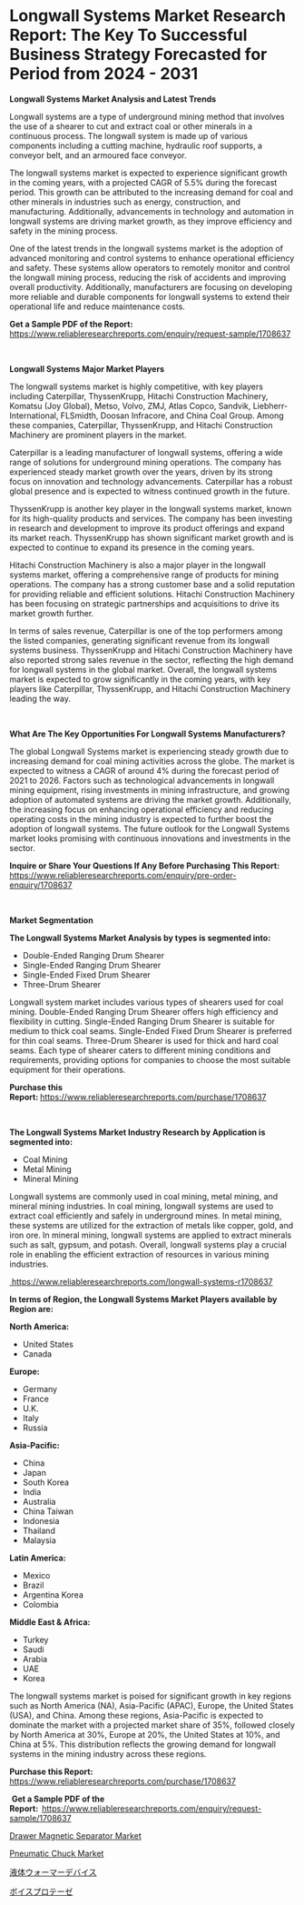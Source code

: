 <p><h1>Longwall Systems Market Research Report: The Key To Successful Business Strategy Forecasted for Period from 2024 - 2031</h1></p><p><strong>Longwall Systems Market Analysis and Latest Trends</strong></p>
<p><p>Longwall systems are a type of underground mining method that involves the use of a shearer to cut and extract coal or other minerals in a continuous process. The longwall system is made up of various components including a cutting machine, hydraulic roof supports, a conveyor belt, and an armoured face conveyor. </p><p>The longwall systems market is expected to experience significant growth in the coming years, with a projected CAGR of 5.5% during the forecast period. This growth can be attributed to the increasing demand for coal and other minerals in industries such as energy, construction, and manufacturing. Additionally, advancements in technology and automation in longwall systems are driving market growth, as they improve efficiency and safety in the mining process.</p><p>One of the latest trends in the longwall systems market is the adoption of advanced monitoring and control systems to enhance operational efficiency and safety. These systems allow operators to remotely monitor and control the longwall mining process, reducing the risk of accidents and improving overall productivity. Additionally, manufacturers are focusing on developing more reliable and durable components for longwall systems to extend their operational life and reduce maintenance costs.</p></p>
<p><strong>Get a Sample PDF of the Report:&nbsp;</strong> <a href="https://www.reliableresearchreports.com/enquiry/request-sample/1708637">https://www.reliableresearchreports.com/enquiry/request-sample/1708637</a></p>
<p>&nbsp;</p>
<p><strong>Longwall Systems Major Market Players</strong></p>
<p><p>The longwall systems market is highly competitive, with key players including Caterpillar, ThyssenKrupp, Hitachi Construction Machinery, Komatsu (Joy Global), Metso, Volvo, ZMJ, Atlas Copco, Sandvik, Liebherr-International, FLSmidth, Doosan Infracore, and China Coal Group. Among these companies, Caterpillar, ThyssenKrupp, and Hitachi Construction Machinery are prominent players in the market.</p><p>Caterpillar is a leading manufacturer of longwall systems, offering a wide range of solutions for underground mining operations. The company has experienced steady market growth over the years, driven by its strong focus on innovation and technology advancements. Caterpillar has a robust global presence and is expected to witness continued growth in the future.</p><p>ThyssenKrupp is another key player in the longwall systems market, known for its high-quality products and services. The company has been investing in research and development to improve its product offerings and expand its market reach. ThyssenKrupp has shown significant market growth and is expected to continue to expand its presence in the coming years.</p><p>Hitachi Construction Machinery is also a major player in the longwall systems market, offering a comprehensive range of products for mining operations. The company has a strong customer base and a solid reputation for providing reliable and efficient solutions. Hitachi Construction Machinery has been focusing on strategic partnerships and acquisitions to drive its market growth further.</p><p>In terms of sales revenue, Caterpillar is one of the top performers among the listed companies, generating significant revenue from its longwall systems business. ThyssenKrupp and Hitachi Construction Machinery have also reported strong sales revenue in the sector, reflecting the high demand for longwall systems in the global market. Overall, the longwall systems market is expected to grow significantly in the coming years, with key players like Caterpillar, ThyssenKrupp, and Hitachi Construction Machinery leading the way.</p></p>
<p>&nbsp;</p>
<p><strong>What Are The Key Opportunities For Longwall Systems Manufacturers?</strong></p>
<p><p>The global Longwall Systems market is experiencing steady growth due to increasing demand for coal mining activities across the globe. The market is expected to witness a CAGR of around 4% during the forecast period of 2021 to 2026. Factors such as technological advancements in longwall mining equipment, rising investments in mining infrastructure, and growing adoption of automated systems are driving the market growth. Additionally, the increasing focus on enhancing operational efficiency and reducing operating costs in the mining industry is expected to further boost the adoption of longwall systems. The future outlook for the Longwall Systems market looks promising with continuous innovations and investments in the sector.</p></p>
<p><strong>Inquire or Share Your Questions If Any Before Purchasing This Report:</strong> <a href="https://www.reliableresearchreports.com/enquiry/pre-order-enquiry/1708637">https://www.reliableresearchreports.com/enquiry/pre-order-enquiry/1708637</a></p>
<p>&nbsp;</p>
<p><strong>Market Segmentation</strong></p>
<p><strong>The Longwall Systems Market Analysis by types is segmented into:</strong></p>
<p><ul><li>Double-Ended Ranging Drum Shearer</li><li>Single-Ended Ranging Drum Shearer</li><li>Single-Ended Fixed Drum Shearer</li><li>Three-Drum Shearer</li></ul></p>
<p><p>Longwall system market includes various types of shearers used for coal mining. Double-Ended Ranging Drum Shearer offers high efficiency and flexibility in cutting. Single-Ended Ranging Drum Shearer is suitable for medium to thick coal seams. Single-Ended Fixed Drum Shearer is preferred for thin coal seams. Three-Drum Shearer is used for thick and hard coal seams. Each type of shearer caters to different mining conditions and requirements, providing options for companies to choose the most suitable equipment for their operations.</p></p>
<p><strong>Purchase this Report:&nbsp;</strong><a href="https://www.reliableresearchreports.com/purchase/1708637">https://www.reliableresearchreports.com/purchase/1708637</a></p>
<p>&nbsp;</p>
<p><strong>The Longwall Systems Market Industry Research by Application is segmented into:</strong></p>
<p><ul><li>Coal Mining</li><li>Metal Mining</li><li>Mineral Mining</li></ul></p>
<p><p>Longwall systems are commonly used in coal mining, metal mining, and mineral mining industries. In coal mining, longwall systems are used to extract coal efficiently and safely in underground mines. In metal mining, these systems are utilized for the extraction of metals like copper, gold, and iron ore. In mineral mining, longwall systems are applied to extract minerals such as salt, gypsum, and potash. Overall, longwall systems play a crucial role in enabling the efficient extraction of resources in various mining industries.</p></p>
<p><a href="https://www.reliableresearchreports.com/longwall-systems-r1708637">&nbsp;https://www.reliableresearchreports.com/longwall-systems-r1708637</a></p>
<p><strong>In terms of Region, the Longwall Systems Market Players available by Region are:</strong></p>
<p>
    <p> <strong> North America: </strong>
        <ul>
            <li>United States</li>
            <li>Canada</li>
        </ul>
        </p> 
    <p> <strong> Europe: </strong>
        <ul>
            <li>Germany</li>
            <li>France</li>
            <li>U.K.</li>
            <li>Italy</li>
            <li>Russia</li>
        </ul>
        </p> 
    <p> <strong> Asia-Pacific: </strong>
        <ul>
            <li>China</li>
            <li>Japan</li>
            <li>South Korea</li>
            <li>India</li>
            <li>Australia</li>
            <li>China Taiwan</li>
            <li>Indonesia</li>
            <li>Thailand</li>
            <li>Malaysia</li>
        </ul>
        </p> 
    <p> <strong> Latin America: </strong>
        <ul>
            <li>Mexico</li>
            <li>Brazil</li>
            <li>Argentina Korea</li>
            <li>Colombia</li>
        </ul>
        </p> 
    <p> <strong> Middle East & Africa: </strong>
        <ul>
            <li>Turkey</li>
            <li>Saudi</li>
            <li>Arabia</li>
            <li>UAE</li>
            <li>Korea</li>
        </ul>
    </p>
    </p>
<p><p>The longwall systems market is poised for significant growth in key regions such as North America (NA), Asia-Pacific (APAC), Europe, the United States (USA), and China. Among these regions, Asia-Pacific is expected to dominate the market with a projected market share of 35%, followed closely by North America at 30%, Europe at 20%, the United States at 10%, and China at 5%. This distribution reflects the growing demand for longwall systems in the mining industry across these regions.</p></p>
<p><strong>Purchase this Report: </strong><a href="https://www.reliableresearchreports.com/purchase/1708637">https://www.reliableresearchreports.com/purchase/1708637</a></p>
<p>&nbsp;<strong>Get a Sample PDF of the Report:&nbsp;&nbsp;</strong><a href="https://www.reliableresearchreports.com/enquiry/request-sample/1708637">https://www.reliableresearchreports.com/enquiry/request-sample/1708637</a></p>
<p><strong></strong></p>
<p><p><a href="https://github.com/seekum/Market-Research-Report-List-3/blob/main/drawer-magnetic-separator-market.md">Drawer Magnetic Separator Market</a></p><p><a href="https://github.com/nancykennedykellievqfqt2/Market-Research-Report-List-2/blob/main/pneumatic-chuck-market.md">Pneumatic Chuck Market</a></p><p><a href="https://github.com/RudyBoyer2017/Market-Research-Report-List-1/blob/main/4914743125540.md">液体ウォーマーデバイス</a></p><p><a href="https://github.com/MosesSpinka1914/Market-Research-Report-List-2/blob/main/8499404125539.md">ボイスプロテーゼ</a></p></p>